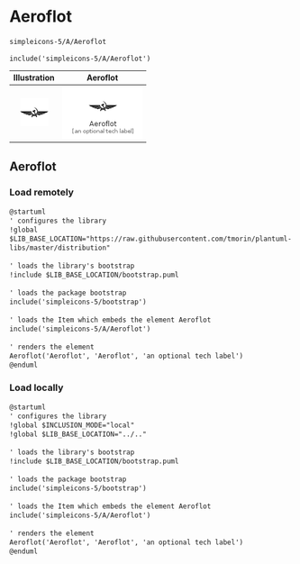 # Aeroflot


```text
simpleicons-5/A/Aeroflot
```

```text
include('simpleicons-5/A/Aeroflot')
```



| Illustration | Aeroflot |
| :---: | :---: |
| ![illustration for Illustration](../../simpleicons-5/A/Aeroflot.png) | ![illustration for Aeroflot](../../simpleicons-5/A/Aeroflot.Local.png) |




## Aeroflot

### Load remotely
```plantuml
@startuml
' configures the library
!global $LIB_BASE_LOCATION="https://raw.githubusercontent.com/tmorin/plantuml-libs/master/distribution"

' loads the library's bootstrap
!include $LIB_BASE_LOCATION/bootstrap.puml

' loads the package bootstrap
include('simpleicons-5/bootstrap')

' loads the Item which embeds the element Aeroflot
include('simpleicons-5/A/Aeroflot')

' renders the element
Aeroflot('Aeroflot', 'Aeroflot', 'an optional tech label')
@enduml
```

### Load locally
```plantuml
@startuml
' configures the library
!global $INCLUSION_MODE="local"
!global $LIB_BASE_LOCATION="../.."

' loads the library's bootstrap
!include $LIB_BASE_LOCATION/bootstrap.puml

' loads the package bootstrap
include('simpleicons-5/bootstrap')

' loads the Item which embeds the element Aeroflot
include('simpleicons-5/A/Aeroflot')

' renders the element
Aeroflot('Aeroflot', 'Aeroflot', 'an optional tech label')
@enduml
```

